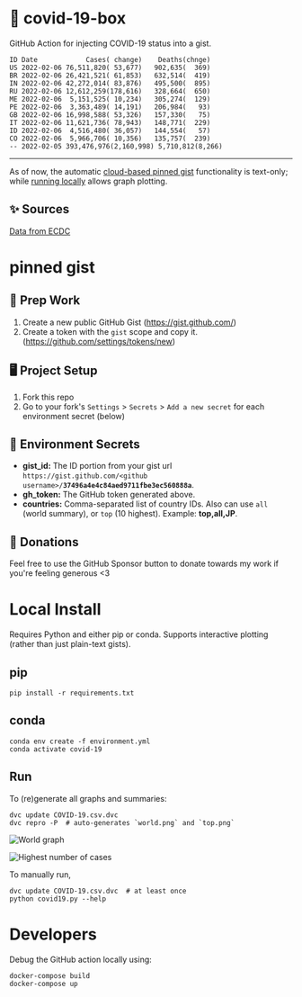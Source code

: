 # 🏥 covid-19-box

GitHub Action for injecting COVID-19 status into a gist.

```
ID Date            Cases( change)    Deaths(chnge)
US 2022-02-06 76,511,820( 53,677)   902,635(  369)
BR 2022-02-06 26,421,521( 61,853)   632,514(  419)
IN 2022-02-06 42,272,014( 83,876)   495,500(  895)
RU 2022-02-06 12,612,259(178,616)   328,664(  650)
ME 2022-02-06  5,151,525( 10,234)   305,274(  129)
PE 2022-02-06  3,363,489( 14,191)   206,984(   93)
GB 2022-02-06 16,998,588( 53,326)   157,330(   75)
IT 2022-02-06 11,621,736( 78,943)   148,771(  229)
ID 2022-02-06  4,516,480( 36,057)   144,554(   57)
CO 2022-02-06  5,966,706( 10,356)   135,757(  239)
-- 2022-02-05 393,476,976(2,160,998) 5,710,812(8,266)
```

---

As of now, the automatic [cloud-based pinned gist](#pinned-gist) functionality is text-only;
while [running locally](#local-install) allows graph plotting.

## ✨ Sources

[Data from ECDC](https://www.ecdc.europa.eu/en/publications-data/download-todays-data-geographic-distribution-covid-19-cases-worldwide)

# pinned gist

## 🎒 Prep Work
1. Create a new public GitHub Gist (https://gist.github.com/)
1. Create a token with the `gist` scope and copy it. (https://github.com/settings/tokens/new)

## 🖥 Project Setup
1. Fork this repo
1. Go to your fork's `Settings` > `Secrets` > `Add a new secret` for each environment secret (below)

## 🤫 Environment Secrets
- **gist_id:** The ID portion from your gist url `https://gist.github.com/<github username>/`**`37496a4e4c84aed9711fbe3ec560888a`**.
- **gh_token:** The GitHub token generated above.
- **countries:** Comma-separated list of country IDs. Also can use `all` (world summary), or `top` (10 highest). Example: **top,all,JP**.

## 💸 Donations

Feel free to use the GitHub Sponsor button to donate towards my work if you're feeling generous <3

# Local Install

Requires Python and either pip or conda. Supports interactive plotting (rather than just plain-text gists).

## pip

```
pip install -r requirements.txt
```

## conda

```
conda env create -f environment.yml
conda activate covid-19
```

## Run

To (re)generate all graphs and summaries:

```
dvc update COVID-19.csv.dvc
dvc repro -P  # auto-generates `world.png` and `top.png`
```

![World graph](world.png)

![Highest number of cases](top.png)

To manually run,

```
dvc update COVID-19.csv.dvc  # at least once
python covid19.py --help
```

# Developers

Debug the GitHub action locally using:

```
docker-compose build
docker-compose up
```
